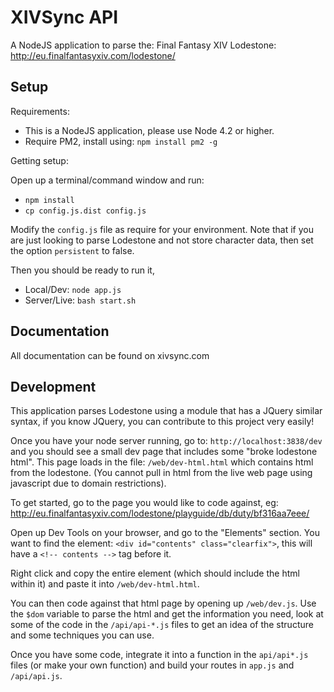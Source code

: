 # XIVSync API

A NodeJS application to parse the: Final Fantasy XIV Lodestone: http://eu.finalfantasyxiv.com/lodestone/

## Setup

Requirements:

- This is a NodeJS application, please use Node 4.2 or higher.
- Require PM2, install using: `npm install pm2 -g`


Getting setup:

Open up a terminal/command window and run:

- `npm install`
- `cp config.js.dist config.js`

Modify the `config.js` file as require for your environment. Note that if you are just looking to parse Lodestone and not store character data, then set the option `persistent` to false.

Then you should be ready to run it,

- Local/Dev: `node app.js`
- Server/Live: `bash start.sh`

## Documentation

All documentation can be found on xivsync.com

## Development

This application parses Lodestone using a module that has a JQuery similar syntax, if you know JQuery, you can contribute to this project very easily!

Once you have your node server running, go to: `http://localhost:3838/dev` and you should see a small dev page that includes some "broke lodestone html". This page loads in the file: `/web/dev-html.html` which contains html from the lodestone. (You cannot pull in html from the live web page using javascript due to domain restrictions).

To get started, go to the page you would like to code against, eg: http://eu.finalfantasyxiv.com/lodestone/playguide/db/duty/bf316aa7eee/

Open up Dev Tools on your browser, and go to the "Elements" section. You want to find the element: `<div id="contents" class="clearfix">`, this will have a `<!-- contents -->` tag before it.

Right click and copy the entire element (which should include the html within it) and paste it into `/web/dev-html.html`.

You can then code against that html page by opening up `/web/dev.js`. Use the `$dom` variable to parse the html and get the information you need, look at some of the code in the `/api/api-*.js` files to get an idea of the structure and some techniques you can use.

Once you have some code, integrate it into a function in the `api/api*.js` files (or make your own function) and build your routes in `app.js` and `/api/api.js`.
